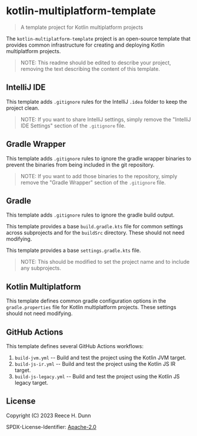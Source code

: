# kotlin-multiplatform-template
> A template project for Kotlin multiplatform projects

The `kotlin-multiplatform-template` project is an open-source template that
provides common infrastructure for creating and deploying Kotlin multiplatform
projects.

> NOTE: This readme should be edited to describe your project, removing the
> text describing the content of this template.

## IntelliJ IDE
This template adds `.gitignore` rules for the IntelliJ `.idea` folder to keep
the project clean.
> NOTE: If you want to share IntelliJ settings, simply remove the "IntelliJ IDE
> Settings" section of the `.gitignore` file.

## Gradle Wrapper
This template adds `.gitignore` rules to ignore the gradle wrapper binaries to
prevent the binaries from being included in the git repository.
> NOTE: If you want to add those binaries to the repository, simply remove the
> "Gradle Wrapper" section of the `.gitignore` file.

## Gradle
This template adds `.gitignore` rules to ignore the gradle build output.

This template provides a base `build.gradle.kts` file for common settings
across subprojects and for the `buildSrc` directory. These should not need
modifying.

This template provides a base `settings.gradle.kts` file.
> NOTE: This should be modified to set the project name and to include any
> subprojects.

## Kotlin Multiplatform
This template defines common gradle configuration options in the
`gradle.properties` file for Kotlin multiplatform projects. These settings
should not need modifying.

## GitHub Actions
This template defines several GitHub Actions workflows:
1. `build-jvm.yml` -- Build and test the project using the Kotlin JVM target.
2. `build-js-ir.yml` -- Build and test the project using the Kotlin JS IR target.
3. `build-js-legacy.yml` -- Build and test the project using the Kotlin JS legacy target.

## License
Copyright (C) 2023 Reece H. Dunn

SPDX-License-Identifier: [Apache-2.0](LICENSE)
